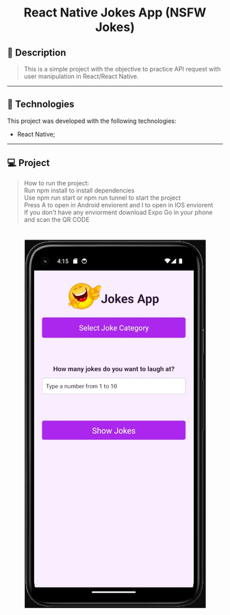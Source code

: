 <!-- <h1 align="center">
    <img src="./git/capa.jpeg"/>
</h1> -->

<h1 align="center">
    React Native Jokes App (NSFW Jokes)
</h1>


## 📝 Description

> This is a simple project with the objective to practice API request with user manipulation in React/React Native.
---

## 🚀 Technologies
This project was developed with the following technologies:
* React Native;
---

## 💻 Project
> How to run the project: <br>
> Run npm install to install dependencies<br>
> Use npm run start or npm run tunnel to start the project <br>
> Press A to open in Android enviorent and I to open in IOS enviorent<br>
> If you don't have any enviorment download Expo Go in your phone and scan the QR CODE<br>


<h1 align="center">
    <img src="https://raw.githubusercontent.com/Lucass2021/RN-jokes-app/main/git_assets/project.jpg"/>
</h1>









